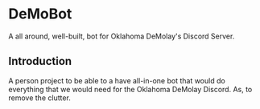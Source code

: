 
# DeMoBot
A all around, well-built, bot for Oklahoma DeMolay's Discord Server. 

## Introduction
A person project to be able to a have all-in-one bot that would do everything that we would need for the Oklahoma DeMolay Discord. As, to remove the clutter.

